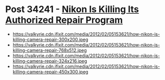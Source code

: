 # Post 34241 - [Nikon Is Killing Its Authorized Repair Program](https://www.ifixit.com/News/34241/nikon-is-killing-its-authorized-repair-program)

- https://valkyrie.cdn.ifixit.com/media/2012/02/05153621/how-nikon-is-killing-camera-repair-300x200.jpeg
- https://valkyrie.cdn.ifixit.com/media/2012/02/05153621/how-nikon-is-killing-camera-repair-768x512.jpeg
- https://valkyrie.cdn.ifixit.com/media/2012/02/05153621/how-nikon-is-killing-camera-repair-324x216.jpeg
- https://valkyrie.cdn.ifixit.com/media/2012/02/05153621/how-nikon-is-killing-camera-repair-450x300.jpeg
